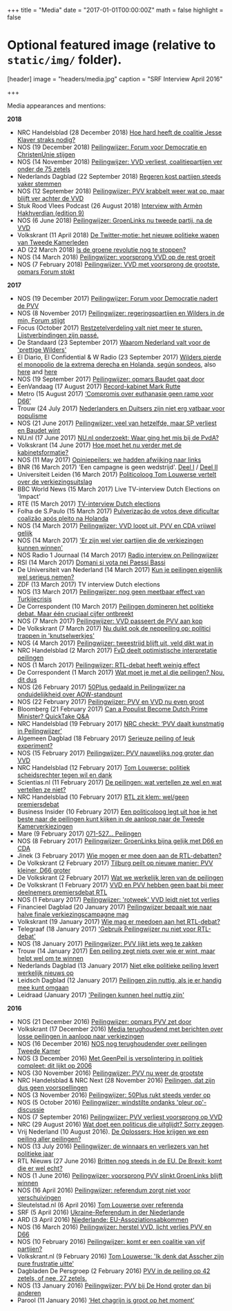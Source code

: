 +++
title = "Media"
date = "2017-01-01T00:00:00Z"
math = false
highlight = false

# Optional featured image (relative to `static/img/` folder).
[header]
image = "headers/media.jpg"
caption = "SRF Interview April 2016"

+++

Media appearances and mentions:

**2018**

* NRC Handelsblad (28 December 2018) [Hoe hard heeft de coalitie Jesse Klaver straks nodig?](https://www.nrc.nl/nieuws/2018/12/28/2019-is-voor-groenlinks-nog-maar-een-tussenjaar-a3127242)
* NOS (19 December 2018) [Peilingwijzer: Forum voor Democratie en ChristenUnie stijgen](https://nos.nl/artikel/2264194-peilingwijzer-forum-voor-democratie-en-christenunie-stijgen.html)
* NOS (14 November 2018) [Peilingwijzer: VVD verliest, coalitiepartijen ver onder de 75 zetels](https://nos.nl/artikel/2259191-peilingwijzer-vvd-verliest-coalitiepartijen-ver-onder-de-75-zetels.html)
* Nederlands Dagblad (22 September 2018) [Regeren kost partijen steeds vaker stemmen](https://www.nd.nl/nieuws/politiek/regeren-kost-partijen-steeds-vaker-stemmen.3132651.lynkx)
* NOS (12 September 2018) [Peilingwijzer: PVV krabbelt weer wat op, maar blijft ver achter de VVD](https://nos.nl/artikel/2250004-peilingwijzer-pvv-krabbelt-weer-wat-op-maar-blijft-ver-achter-de-vvd.html)
* Stuk Rood Vlees Podcast (26 August 2018) [Interview with Armèn Hakhverdian (edition 9)](https://itunes.apple.com/nl/podcast/stuk-rood-vlees-podcast/id1254074458?mt=2)
* NOS (6 June 2018) [Peilingwijzer: GroenLinks nu tweede partij, na de VVD](https://nos.nl/artikel/2235227-peilingwijzer-groenlinks-nu-tweede-partij-na-de-vvd.html)
* Volkskrant (11 April 2018) [De Twitter-motie: het nieuwe politieke wapen van Tweede Kamerleden](https://www.volkskrant.nl/media/de-twitter-motie-het-nieuwe-politieke-wapen-van-tweede-kamerleden~a4592056/)
* AD (22 March 2018) [Is de groene revolutie nog te stoppen?](https://www.ad.nl/utrecht/is-de-groene-revolutie-nog-te-stoppen~a2893ab1/)
* NOS (14 March 2018) [Peilingwijzer: voorsprong VVD op de rest groeit](https://nos.nl/artikel/2222268-peilingwijzer-voorsprong-vvd-op-de-rest-groeit.html)
* NOS (7 February 2018) [Peilingwijzer: VVD met voorsprong de grootste, opmars Forum stokt](https://nos.nl/artikel/2215732-peilingwijzer-vvd-met-voorsprong-de-grootste-opmars-forum-stokt.html)

**2017**  

* NOS (19 December 2017) [Peilingwijzer: Forum voor Democratie nadert de PVV](https://nos.nl/artikel/2208477-peilingwijzer-forum-voor-democratie-nadert-de-pvv.html)
* NOS (8 November 2017) [Peilingwijzer: regeringspartijen en Wilders in de min, Forum stijgt](https://nos.nl/artikel/2201780-peilingwijzer-regeringspartijen-en-wilders-in-de-min-forum-stijgt.html)
* Focus (October 2017) [Restzetelverdeling valt niet meer te sturen. Lijstverbindingen zijn passé.](http://sdu.instantmagazine.com/sdu-events/focus-2018#!/dossiers/item/2)
* De Standaard (23 September 2017) [Waarom Nederland valt voor de 'prettige Wilders'](http://www.standaard.be/cnt/dmf20170922_03089232)
* El Diario, El Confidential & W Radio (23 September 2017) [Wilders pierde el monopolio de la extrema derecha en Holanda, según sondeos](http://www.eldiario.es/politica/Wilders-monopolio-extrema-derecha-Holanda_0_689781323.html), also [here](https://www.elconfidencial.com/ultima-hora-en-vivo/2017-09-23/wilders-pierde-el-monopolio-de-la-extrema-derecha-en-holanda-segun-sondeos_1322682/) and [here](http://www.wradio.com.co/noticias/internacional/wilders-pierde-el-monopolio-de-la-extrema-derecha-en-holanda-segun-sondeos/20170923/nota/3588696.aspx)
* NOS (19 September 2017) [Peilingwijzer: opmars Baudet gaat door](https://nos.nl/artikel/2193693-peilingwijzer-opmars-baudet-gaat-door.html)
* EenVandaag (17 August 2017) [Record-kabinet Mark Rutte](http://politiek.eenvandaag.nl/tv-items/76039/record_kabinet_mark_rutte)
* Metro (15 August 2017) [‘Compromis over euthanasie geen ramp voor D66’](https://www.metronieuws.nl/nieuws/binnenland/2017/08/compromis-over-euthanasie-geen-ramp-voor-d66)
*	Trouw (24 July 2017) [Nederlanders en Duitsers zijn niet erg vatbaar voor populisme](https://www.trouw.nl/democratie/nederlanders-en-duitsers-zijn-niet-erg-vatbaar-voor-populisme-~a19b7ac0/)
*   NOS (21 June 2017) [Peilingwijzer: veel van hetzelfde, maar SP verliest en Baudet wint](http://nos.nl/artikel/2179188-peilingwijzer-veel-van-hetzelfde-maar-sp-verliest-en-baudet-wint.html)
*   NU.nl (17 June 2017) [NU.nl onderzoekt: Waar ging het mis bij de PvdA?](http://www.nu.nl/dvn/4773501/nunl-onderzoekt-waar-ging-mis-bij-pvda.html)
*   Volkskrant (14 June 2017) [Hoe moet het nu verder met de kabinetsformatie?](http://www.volkskrant.nl/politiek/hoe-moet-het-nu-verder-met-de-kabinetsformatie~a4500657/)
*   NOS (11 May 2017) [Opiniepeilers: we hadden afwijking naar links](http://nos.nl/artikel/2172707-opiniepeilers-we-hadden-afwijking-naar-links.html)
*   BNR (16 March 2017) 'Een campagne is geen wedstrijd'. [Deel I](https://www.bnr.nl/player/archief/20170316170600420) / [Deel II](https://www.bnr.nl/player/audio/10057855/10320030)
*   Universiteit Leiden (16 March 2017) [Politicoloog Tom Louwerse vertelt over de verkiezingsuitslag](https://www.youtube.com/watch?v=rWUGUconzdg&feature=youtu.be)
*   BBC World News (15 March 2017) Live TV-interview Dutch Elections on 'Impact'
*   RTE (15 March 2017) [TV-interview Dutch elections](http://www.rte.ie/player/nl/show/rte-news-nine-oclock-30003250/10700346/)
*   Folha de S.Paulo (15 March 2017) [Pulverização de votos deve dificultar coalizão após pleito na Holanda](http://www1.folha.uol.com.br/mundo/2017/03/1866601-pulverizacao-de-votos-deve-dificultar-coalizao-apos-pleito-na-holanda.shtml)
*   NOS (14 March 2017) [Peilingwijzer: VVD loopt uit, PVV en CDA vrijwel gelijk](http://nos.nl/artikel/2163165-peilingwijzer-vvd-loopt-uit-pvv-en-cda-vrijwel-gelijk.html)
*   NOS (14 March 2017) ['Er zijn wel vier partijen die de verkiezingen kunnen winnen'](http://nos.nl/artikel/2163043-er-zijn-wel-vier-partijen-die-de-verkiezingen-kunnen-winnen.html)
*   NOS Radio 1 Journaal (14 March 2017) [Radio interview on Peilingwijzer](http://www.nporadio1.nl/nos-radio-1-journaal/uitzendingen/380233-2017-03-14)
*   RSI (14 March 2017) [Domani si vota nei Paessi Bassi](https://www.rsi.ch/play/tv/telegiornale/video/14-03-2017-domani-si-vota-nei-paesi-bassi?id=8851282)   
*   De Universiteit van Nederland (14 March 2017) [Kun je peilingen eigenlijk wel serieus nemen?](https://www.youtube.com/watch?v=xJLcHCfCNw0&index=1&list=FLh9PG5G8VeNGBoLso7Nef6g)
*   ZDF (13 March 2017) TV interview Dutch elections
*   NOS (13 March 2017) [Peilingwijzer: nog geen meetbaar effect van Turkijecrisis](http://nos.nl/artikel/2163011-peilingwijzer-nog-geen-meetbaar-effect-van-turkijecrisis.html)
*   De Correspondent (10 March 2017) [Peilingen domineren het politieke debat. Maar één cruciaal cijfer ontbreekt](https://decorrespondent.nl/6361/peilingen-domineren-het-politieke-debat-maar-een-cruciaal-cijfer-ontbreekt/92569813754-0df7a836)
*   NOS (7 March 2017) [Peilingwijzer: VVD passeert de PVV aan kop](http://nos.nl/artikel/2161844-peilingwijzer-vvd-passeert-de-pvv-aan-kop.html)
*   De Volkskrant (7 March 2017) [Nu duikt ook de neppeiling op: politici trappen in 'knutselwerkjes'](http://www.volkskrant.nl/politiek/nu-duikt-ook-de-neppeiling-op-politici-trappen-in-knutselwerkjes~a4470825/)
*   NOS (4 March 2017) [Peilingwijzer: tweestrijd blijft uit, veld dikt wat in](http://nos.nl/artikel/2161224-peilingwijzer-tweestrijd-blijft-uit-veld-dikt-wat-in.html)  
*   NRC Handelsblad (2 March 2017) [FvD deelt optimistische interpretatie peilingen](https://www.nrc.nl/nieuws/2017/02/27/het-eerste-grote-televisiedebat-the-day-after-a1547878#upd20170302142149)
*   NOS (1 March 2017) [Peilingwijzer: RTL-debat heeft weinig effect](http://nos.nl/artikel/2160638-peilingwijzer-rtl-debat-heeft-weinig-effect.html) 
*   De Correspondent (1 March 2017) [Wat moet je met al die peilingen? Nou, dit dus](https://decorrespondent.nl/6269/wat-moet-je-met-al-die-peilingen-nou-dit-dus/91230964066-eb5ffe8e)   
*   NOS (26 February 2017) [50Plus gedaald in Peilingwijzer na onduidelijkheid over AOW-standpunt ](http://nos.nl/artikel/2160181-50plus-gedaald-in-peilingwijzer-na-onduidelijkheid-over-aow-standpunt.html)
*   NOS (22 February 2017) [Peilingwijzer: PVV en VVD nu even groot](http://nos.nl/artikel/2159429-peilingwijzer-pvv-en-vvd-nu-even-groot.html)
*   Bloomberg (21 February 2017) [Can a Populist Become Dutch Prime Minister? QuickTake Q&A](https://www.bloomberg.com/politics/articles/2017-02-21/can-a-populist-become-dutch-prime-minister-quicktake-q-a)
*   NRC Handelsblad (19 February 2017) [NRC checkt: ‘PVV daalt kunstmatig in Peilingwijzer’](https://www.nrc.nl/nieuws/2017/02/19/pvv-daalt-kunstmatig-in-peilingwijzer-6778326-a1546742)
*   Algemeen Dagblad (18 February 2017) [Serieuze peiling of leuk experiment?](http://www.ad.nl/verkiezingen/serieuze-peiling-of-leuk-experiment~abcdbe4e/)
*   NOS (15 February 2017) [Peilingwijzer: PVV nauwelijks nog groter dan VVD](http://nos.nl/artikel/2158308-peilingwijzer-pvv-nauwelijks-nog-groter-dan-vvd.html)
*   NRC Handelsblad (12 February 2017) [Tom Louwerse: politiek scheidsrechter tegen wil en dank](https://www.nrc.nl/nieuws/2017/02/12/scheidsrechter-tegen-wil-en-dank-6630454-a1545650)
*   Scientias.nl (11 February 2017) [De peilingen: wat vertellen ze wel en wat vertellen ze niet?](https://www.scientias.nl/peilingen-vertellen-wel-en-vertellen/)
*   NRC Handelsblad (10 February 2017) [RTL zit klem: wel/geen premiersdebat ](https://www.nrc.nl/nieuws/2017/02/10/rtl-zit-klem-welgeen-premiersdebat-6629102-a1545591)
*   Business Insider (10 February 2017) [Een politicoloog legt uit hoe je het beste naar de peilingen kunt kijken in de aanloop naar de Tweede Kamerverkiezingen](https://www.businessinsider.nl/peilingen-verkiezingen-opiniepeilingen-tweede-kamer/)
*   Mare (9 February 2017) [071-527... Peilingen](http://mareonline.nl/archive/2017/02/09/071-527peilingen) 
*   NOS (8 February 2017) [Peilingwijzer: GroenLinks bijna gelijk met D66 en CDA](http://nos.nl/artikel/2157070-peilingwijzer-groenlinks-bijna-gelijk-met-d66-en-cda.html)
*   Jinek (3 February 2017) [Wie mogen er mee doen aan de RTL-debatten?](http://evajinek.kro-ncrv.nl/fragmenten/wie-mogen-er-mee-doen-aan-de-rtl-debatten)
*   De Volkskrant (2 February 2017) [Tilburg peilt op nieuwe manier: PVV kleiner, D66 groter](http://www.volkskrant.nl/binnenland/tilburg-peilt-op-nieuwe-manier-pvv-kleiner-d66-groter~a4457143/)
*   De Volkskrant (2 February 2017) [Wat we werkelijk leren van de peilingen](http://www.volkskrant.nl/politiek/wat-we-werkelijk-leren-van-de-peilingen~a4457124/)
*   De Volkskrant (1 February 2017) [VVD en PVV hebben geen baat bij meer deelnemers premiersdebat RTL](http://www.volkskrant.nl/binnenland/vvd-en-pvv-hebben-geen-baat-bij-meer-deelnemers-premiersdebat-rtl~a4456659/)
*   NOS (1 February 2017) [Peilingwijzer: 'rotweek' VVD leidt niet tot verlies](http://nos.nl/artikel/2155971-peilingwijzer-rotweek-vvd-leidt-niet-tot-verlies.html)
*   Financieel Dagblad (20 January 2017) [Peilingwijzer bepaalt wie naar halve finale verkiezingscampagne mag](https://fd.nl/economie-politiek/1183569/peilingwijzer-bepaalt-wie-naar-halve-finale-verkiezingscampagne-mag)
*   Volkskrant (19 January 2017) [Wie mag er meedoen aan het RTL-debat?](http://www.volkskrant.nl/politiek/wie-mag-er-meedoen-aan-het-rtl-debat~a4450249/)
*   Telegraaf (18 January 2017) ['Gebruik Peilingwijzer nu niet voor RTL-debat'](http://www.telegraaf.nl/binnenland/27458551/___Gebruik_Peilingwijzer_nu_niet___.html)
*   NOS (18 January 2017) [Peilingwijzer: PVV lijkt iets weg te zakken](http://nos.nl/artikel/2153537-peilingwijzer-pvv-lijkt-iets-weg-te-zakken.html)
*   Trouw (14 January 2017) [Een peiling zegt niets over wie er wint, maar helpt wel om te winnen](https://blendle.com/i/trouw/een-peiling-zegt-niets-over-wie-er-wint-maar-helpt-wel-om-te-winnen/bnl-trn-20170114-7617736)
*   Nederlands Dagblad (13 January 2017) [Niet elke politieke peiling levert werkelijk nieuws op](https://www.nd.nl/nieuws/politiek/niet-elke-politieke-peiling-levert-werkelijk.2470128.lynkx)
*   Leidsch Dagblad (12 January 2017) [Peilingen zijn nuttig, als je er handig mee kunt omgaan](http://www.leidschdagblad.nl/regionaal/metropool/article28936760.ece/Peilingen-zijn-nuttig-als-je-er-handig-mee-kunt-omgaan_?utm_source=dlvr.it&utm_medium=twitter)
*   Leidraad (January 2017) ['Peilingen kunnen heel nuttig zijn'](https://issuu.com/universiteit-leiden/docs/leidraad_8_2016/6)

**2016**  

*   NOS (21 December 2016) [Peilingwijzer: opmars PVV zet door](http://nos.nl/artikel/2149429-peilingwijzer-opmars-pvv-zet-door.html)  
*   Volkskrant (17 December 2016) [Media terughoudend met berichten over losse peilingen in aanloop naar verkiezingen](http://www.volkskrant.nl/binnenland/media-terughoudend-met-berichten-over-losse-peilingen-in-aanloop-naar-verkiezingen~a4435889/)
*   NOS (16 December 2016) [NOS nog terughoudender over peilingen Tweede Kamer](http://nos.nl/artikel/2148608-nos-nog-terughoudender-over-peilingen-tweede-kamer.html)
*   NOS (3 December 2016) [Met GeenPeil is versplintering in politiek compleet: dit lijkt op 2006](http://nos.nl/artikel/2146277-met-geenpeil-is-versplintering-in-politiek-compleet-dit-lijkt-op-2006.html)
*   NOS (30 November 2016) [Peilingwijzer: PVV nu weer de grootste](http://nos.nl/artikel/2145724-peilingwijzer-pvv-nu-weer-de-grootste.html)
*   NRC Handelsblad & NRC Next (28 November 2016) [Peilingen, dat zijn dus geen voorspellingen](https://www.nrc.nl/nieuws/2016/11/27/peilingen-dat-zijn-dus-geen-voorspellingen-5546114-a1533877)
*   NOS (3 November 2016) [Peilingwijzer: 50Plus rukt steeds verder op](http://nos.nl/artikel/2141103-peilingwijzer-50plus-rukt-steeds-verder-op.html)
*   NOS (5 October 2016) [Peilingwijzer: windstilte ondanks 'pleur op'-discussie](http://nos.nl/artikel/2136045-peilingwijzer-windstilte-ondanks-pleur-op-discussie.html) 
*   NOS (7 September 2016) [Peilingwijzer: PVV verliest voorsprong op VVD](http://nos.nl/artikel/2130400-peilingwijzer-pvv-verliest-voorsprong-op-vvd.html) 
*   NRC (29 August 2016) [Wat doet een politicus die uitglijdt? Sorry zeggen](https://www.nrc.nl/nieuws/2016/08/28/nu-zegt-premier-rutte-ook-al-sorry-4035907-a1518383). 
*   Vrij Nederland (10 August 2016). [De Oplossers: Hoe krijgen we een peiling aller peilingen?](https://blendle.com/i/vrij-nederland/hoe-krijgen-we-een-peiling-aller-peilingen/bnl-vn-20160810-54815) 
*   NOS (13 July 2016) [Peilingwijzer: de winnaars en verliezers van het politieke jaar ](http://nos.nl/artikel/2117292-peilingwijzer-de-winnaars-en-verliezers-van-het-politieke-jaar.html)
*   RTL Nieuws (27 June 2016) [Britten nog steeds in de EU. De Brexit: komt die er wel echt?](http://www.rtlnieuws.nl/buitenland/britten-nog-steeds-de-eu-de-brexit-komt-die-er-wel-echt)
*   NOS (1 June 2016) [Peilingwijzer: voorsprong PVV slinkt,GroenLinks blijft winnen ](http://nos.nl/artikel/2108446-peilingwijzer-voorsprong-pvv-slinkt-groenlinks-blijft-winnen.html)
*   NOS (16 April 2016) [Peilingwijzer: referendum zorgt niet voor verschuivingen](http://nos.nl/artikel/2100289-peilingwijzer-referendum-zorgt-niet-voor-verschuivingen.html) 
*   Sleutelstad.nl (6 April 2016) [Tom Louwerse over referenda](https://soundcloud.com/sleutelstad/2016-04-06-tom-louwerse-over-referenda)
*   SRF (5 April 2016) [Ukraine-Referendum in der Niederlande](http://www.srf.ch/play/tv/tagesschau/video/ukraine-referendum-in-der-niederlande?id=111713d1-7dec-4c4b-a8e9-a8b2fb76b600) <span style="mso-spacerun: yes;"> </span><span lang="EN-US"></span>
*   ARD (3 April 2016) [Niederlande: EU-Assoziationsabkommen](http://www.daserste.de/information/politik-weltgeschehen/europamagazin/videos/niederlande-eu-assoziationsabkommen-100.html) 
*   NOS (16 March 2016) [Peilingwijzer: herstel VVD, licht verlies PVV en D66](http://nos.nl/artikel/2024991-peilingwijzer-herstel-vvd-licht-verlies-pvv-en-d66.html) 
*   NOS (10 February 2016) [Peilingwijzer: komt er een coalitie van vijf partijen?](http://nos.nl/artikel/2085909-peilingwijzer-komt-er-een-coalitie-van-vijf-partijen.html) 
*   Volkskrant.nl (9 February 2016) [Tom Louwerse: 'Ik denk dat Asscher zijn pure frustratie uitte'](http://www.volkskrant.nl/opinie/tom-louwerse-ik-denk-dat-asscher-zijn-pure-frustratie-uitte~a4241344/)
*   Dagbladen De Persgroep (2 February 2016) [PVV in de peiling op 42 zetels, of nee, 27 zetels.](https://blendle.com/i/eindhovens-dagblad-eindhoven/pvv-in-de-peiling-op-42-zetels-of-nee-27-zetels/bnl-edeindhoven-20160202-5830506) 
*   NOS (13 January 2016) [Peilingwijzer: PVV bij De Hond groter dan bij anderen](http://nos.nl/artikel/2080151-peilingwijzer-pvv-bij-de-hond-groter-dan-bij-anderen.html)
*   Parool (11 January 2016) [‘Het chagrijn is groot op het moment’](https://blendle.com/i/het-parool/het-chagrijn-is-groot-op-het-moment/bnl-par-20160111-5707520)
